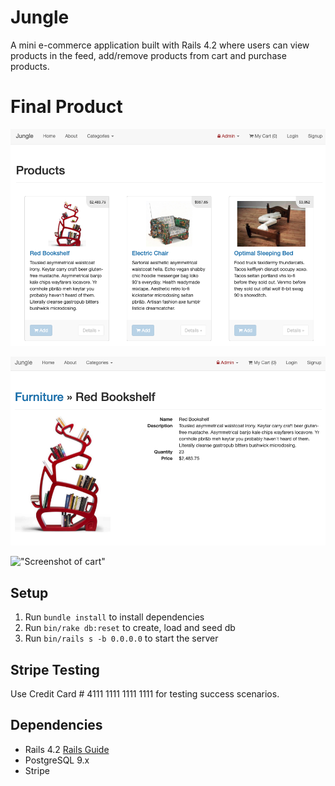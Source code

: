 # Jungle

A mini e-commerce application built with Rails 4.2 where users can view products in the feed, add/remove products from cart and purchase products.

# Final Product

!["Screenshot of main feed"](https://github.com/brodybayley/jungle-rails/blob/master/docs/main_feed.png)

!["Screenshot of product details"](https://github.com/brodybayley/jungle-rails/blob/master/docs/product_details.png)

!["Screenshot of cart"]()

## Setup

1. Run `bundle install` to install dependencies
2. Run `bin/rake db:reset` to create, load and seed db
3. Run `bin/rails s -b 0.0.0.0` to start the server

## Stripe Testing

Use Credit Card # 4111 1111 1111 1111 for testing success scenarios.

## Dependencies

- Rails 4.2 [Rails Guide](http://guides.rubyonrails.org/v4.2/)
- PostgreSQL 9.x
- Stripe

